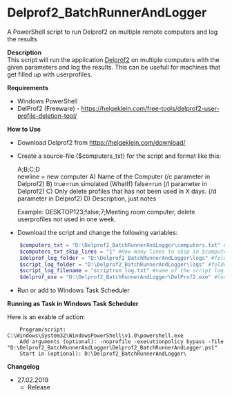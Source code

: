 # Delprof2_BatchRunnerAndLogger
  A PowerShell script to run Delprof2 on multiple remote computers and log the results

**Description**  
  This script will run the application [Delprof2](https://helgeklein.com/free-tools/delprof2-user-profile-deletion-tool/) on multiple computers with the given parameters and log the results.
  This can be usefull for machines that get filled up with userprofiles.


**Requirements**
* Windows PowerShell
* DelProf2 (Freeware) - https://helgeklein.com/free-tools/delprof2-user-profile-deletion-tool/


**How to Use**  

* Download Delprof2 from https://helgeklein.com/download/
* Create a source-file ($computers_txt) for the script and format like this:

  A;B;C;D  
  newline = new computer
  A) Name of the Computer
     (/c parameter in Delprof2)
  B) true=run simulated (WhatIf)
     false=run
     (/l parameter in Delprof2)
  C) Only delete profiles that has not been used in X days.
     (/d parameter in Delprof2)
  D) Description, just notes
  
  Example: DESKTOP123;false;7;Meeting room computer, delete userprofiles not used in one week.

* Download the script and change the following variables:
```powershell
    $computers_txt = "D:\Delprof2_BatchRunnerAndLogger\computers.txt" #textfile with list of computers and parameters
    $computers_txt_skip_lines = "1" #How many lines to skip in $computers_txt file (If you want to write some instructions in top etc)
    $delprof_log_folder = "D:\Delprof2_BatchRunnerAndLogger\logs" #folder where the Delprof2 logs are saved
    $script_log_folder = "D:\Delprof2_BatchRunnerAndLogger\logs" #folder where script logs are saved
    $script_log_filename = "scriptrun_log.txt" #name of the script log
    $delprof_exe = "D:\Delprof2_BatchRunnerAndLogger\DelProf2.exe" #location of DelProf2 exe-file.
```
* Run or add to Windows Task Scheduler

**Running as Task in Windows Task Scheduler**

Here is an exable of action:
```
    Program/script: C:\Windows\System32\WindowsPowerShell\v1.0\powershell.exe
    Add arguments (optional): -noprofile -executionpolicy bypass -file "D:\Delprof2_BatchRunnerAndLogger\Delprof2_BatchRunnerAndLogger.ps1"
    Start in (optional): D:\Delprof2_BatchRunnerAndLogger\
```
**Changelog**  

* 27.02.2019
    * Release
